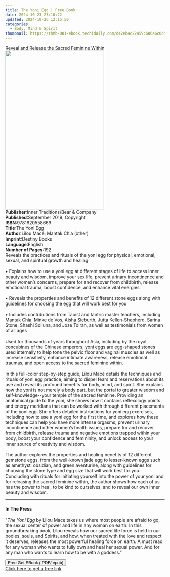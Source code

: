 ```yaml
---
title: The Yoni Egg | Free Book
date: 2024-10-23 23:10:22
updated: 2024-10-26 12:15:50
categories:
  - Body, Mind & Spirit
thumbnail: https://thmb-001-ebook.techidaily.com/d42eb4c22459c686a6c0df1aa99a963e0abfa0f0b6b9de97f5fd949bb10c3cd4.jpg
---
```

<main id="book-container">
  <div class="flex flex-col">
    <div class="book-brief flex-1 py-6 px-4 sm:p-6 md:py-10 md:px-8">
      <!-- brief-->
      <div class="book-brief-main">
        Reveal and Release the Sacred Feminine Within
      </div>
    </div>
    <div
      class="book-meta-info flex-1 grid gap-4 col-start-1 col-end-3 row-start-1 sm:mb-6 sm:grid-cols-4 lg:gap-6 lg:col-start-2 lg:row-end-6 lg:row-span-6 lg:mb-0"
    >
      <div
        class="book-meta-info-left place-content-center mt-4 p-4 text-sm leading-6 col-start-2 col-span-2 dark:text-slate-400"
      >
        <img
          class="w-full h-500 object-cover rounded-lg sm:h-255 sm:col-span-2 lg:col-span-full"
          src="https://img-001-ebook.techidaily.com/bf8014c8df9feec3a7f7fd30d6097860d31a30ad91ce72e79ead79b95032fd61.jpg"
          alt=""
          width="312"
          height="500"
        />
      </div>
      <div
        class="book-meta-info-right mt-2 col-start-1 row-start-2 col-span-3 self-center"
      >
        <!-- meta data  -->
        <div class="flex flex-col px-4 md:px-8">
          <div class="flex-1">
            <strong>Publisher</strong>:<span class="px-2"
              >Inner Traditions/Bear &amp; Company</span
            >
          </div>
          <div class="flex-1">
            <strong>Published</strong>:<span class="px-2"
              >September 2019; Copyright</span
            >
          </div>
          <div class="flex-1">
            <strong>ISBN</strong>:<span class="px-2">9781620558669</span>
          </div>
          <div class="flex-1">
            <strong>Title</strong>:<span class="px-2">The Yoni Egg</span>
          </div>
          <div class="flex-1">
            <strong>Author</strong>:<span class="px-2"
              >Lilou Macé; Mantak Chia (other)</span
            >
          </div>
          <div class="flex-1">
            <strong>Imprint</strong>:<span class="px-2">Destiny Books</span>
          </div>
          <div class="flex-1">
            <strong>Language</strong>:<span class="px-2">English</span>
          </div>
          <div class="flex-1">
            <strong>Number of Pages</strong>:<span class="px-2">192</span>
          </div>
        </div>
      </div>
    </div>
    <div class="book-description flex-1 py-6 px-4 sm:p-6 md:py-10 md:px-8">
      <div class="book-description-main">
        <div accordion-content="" id="description">
          Reveals the practices and rituals of the yoni egg for physical,
          emotional, sexual, and spiritual growth and healing <br /><br />•
          Explains how to use a yoni egg at different stages of life to access
          inner beauty and wisdom, improve your sex life, prevent urinary
          incontinence and other women’s concerns, prepare for and recover from
          childbirth, release emotional trauma, boost confidence, and enhance
          vital energies <br /><br />• Reveals the properties and benefits of 12
          different stone eggs along with guidelines for choosing the egg that
          will work best for you <br /><br />• Includes contributions from
          Taoist and tantric master teachers, including Mantak Chia, Minke de
          Vos, Aisha Sieburth, Jutta Kellen-Shepherd, Sarina Stone, Shashi
          Solluna, and Jose Toiràn, as well as testimonials from women of all
          ages <br /><br />Used for thousands of years throughout Asia,
          including by the royal concubines of the Chinese emperors, yoni eggs
          are egg-shaped stones used internally to help tone the pelvic floor
          and vaginal muscles as well as increase sensitivity, enhance intimate
          awareness, release emotional traumas, and open access to the sacred
          feminine within. <br /><br />In this full-color step-by-step guide,
          Lilou Macé details the techniques and rituals of yoni egg practice,
          aiming to dispel fears and reservations about its use and reveal its
          profound benefits for body, mind, and spirit. She explains how the
          yoni is not merely a body part, but the portal to greater wisdom and
          self-knowledge--your temple of the sacred feminine. Providing an
          anatomical guide to the yoni, she shows how it contains reflexology
          points and energy meridians that can be worked with through different
          placements of the yoni egg. She offers detailed instructions for yoni
          egg exercises, including how to use a yoni egg for the first time, and
          explores how these techniques can help you have more intense orgasms,
          prevent urinary incontinence and other women’s health issues, prepare
          for and recover from childbirth, release trauma and negative emotions
          trapped within your body, boost your confidence and femininity, and
          unlock access to your inner source of creativity and wisdom.
          <br /><br />The author explores the properties and healing benefits of
          12 different gemstone eggs, from the well-known jade egg to
          lesser-known eggs such as amethyst, obsidian, and green aventurine,
          along with guidelines for choosing the stone type and egg size that
          will work best for you. Concluding with rituals for initiating
          yourself into the power of your yoni and for releasing the sacred
          feminine within, the author shows how each of us has the power to
          heal, to be kind to ourselves, and to reveal our own inner beauty and
          wisdom.
        </div>
        <div class="accordion-fader"></div>
      </div>
    </div>
    <div class="book-excerpts flex-1 py-6 px-4 sm:p-6 md:py-10 md:px-8">
      <!-- excerpts-->
      <div class="book-excerpts-main">
        <hr />
        <h4 class="placeholder placeholder-heading">
          <span>In The Press</span>
        </h4>
        <p>
          "<i>The Yoni Egg</i> by Lilou Mace takes us where most people are
          afraid to go, the sexual center of power and life in any woman on
          earth. In this groundbreaking book, Lilou reveals how our sacred life
          force is held in our bodies, souls, and Spirits, and how, when treated
          with the love and respect it deserves, releases the most powerful
          healing force on earth. A must read for any woman who wants to fully
          own and heal her sexual power. And for any man who wants to learn how
          to be with a goddess."
        </p>
      </div>
    </div>
    <div
      class="book-about-author flex-1 py-6 px-4 sm:p-6 md:py-10 md:px-8"
    ></div>
    <div class="book-free-get flex-1 py-6 px-4 sm:p-6 md:py-10 md:px-8">
      <button
        id="btn-free-get"
        class="bg-blue-500 hover:bg-blue-700 text-white font-bold py-2 px-4 rounded"
      >
        Free Get EBook (.PDF/.epub)
      </button>
      <div id="countdown-display" class="px-2 text-lg mt-2"></div>
      <a
        id="free-link"
        class="hidden bg-blue-500 hover:bg-blue-700 text-white font-bold py-2 px-4 rounded"
        href="https://www.ebooks.com/en-us/book/209649428/the-yoni-egg/lilou-mac/"
        target="_blank"
        >Click here to get a free link</a
      >
    </div>
    <script>
      let countdownTime = 0;
      let countdownInterval = null;
      document
        .getElementById('btn-free-get')
        .addEventListener('click', startCountdown);
      function startCountdown() {
        countdownTime = new Date().getTime() + 60000 * 3;
        countdownInterval = setInterval(updateCountdown, 1000);
        document.getElementById('btn-free-get').disabled = true;
        document
          .getElementById('btn-free-get')
          .classList.add('bg-gray-500', 'cursor-not-allowed');
      }
      function updateCountdown() {
        let currentTime = new Date().getTime();
        let timeLeft = countdownTime - currentTime;
        let secondsLeft = Math.floor(timeLeft / 1000);
        document.getElementById('countdown-display').innerHTML =
          `Remaining time: ${secondsLeft} seconds.`;
        if (secondsLeft <= 0) {
          clearInterval(countdownInterval);
          document.getElementById('btn-free-get').classList.add('hidden');
          document.getElementById('free-link').classList.remove('hidden');
          document.getElementById('countdown-display').innerHTML = '';
        }
      }
    </script>
  </div>
</main>
